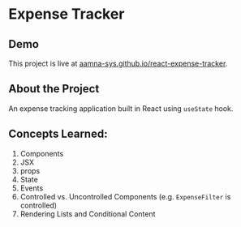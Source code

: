 # Expense Tracker

## Demo

This project is live at [aamna-sys.github.io/react-expense-tracker](http://aamna-sys.github.io/react-expense-tracker).

## About the Project

An expense tracking application built in React using `useState` hook.

## Concepts Learned:

1. Components
2. JSX
3. props
4. State
5. Events
6. Controlled vs. Uncontrolled Components (e.g. `ExpenseFilter` is controlled)
7. Rendering Lists and Conditional Content
